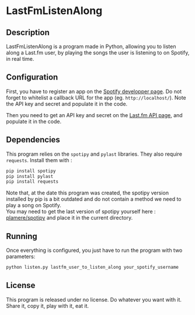 # LastFmListenAlong

## Description

LastFmListenAlong is a program made in Python, allowing you to listen along a Last.fm user, by playing the songs the user is listening to on Spotify, in real time.

## Configuration

First, you have to register an app on the [Spotify developper page](https://developer.spotify.com/dashboard/).
Do not forget to whitelist a callback URL for the app (eg. `http://localhost/`). Note the API key and secret and populate it in the code.

Then you need to get an API key and secret on the [Last.fm API page](https://www.last.fm/api/account/create), and populate it in the code.

## Dependencies

This program relies on the `spotipy` and `pylast` libraries. They also require `requests`. Install them with :

```bash
pip install spotipy
pip install pylast
pip install requests
```

Note that, at the date this program was created, the spotipy version installed by pip is a bit outdated and do not contain a method we need to play a song on Spotify.   
You may need to get the last version of spotipy yourself here : [plamere/spotipy](https://github.com/plamere/spotipy) and place it in the current directory.


## Running

Once everything is configured, you just have to run the program with two parameters:

```bash
python listen.py lastfm_user_to_listen_along your_spotify_username
```


## License

This program is released under no license. Do whatever you want with it. Share it, copy it, play with it, eat it. 